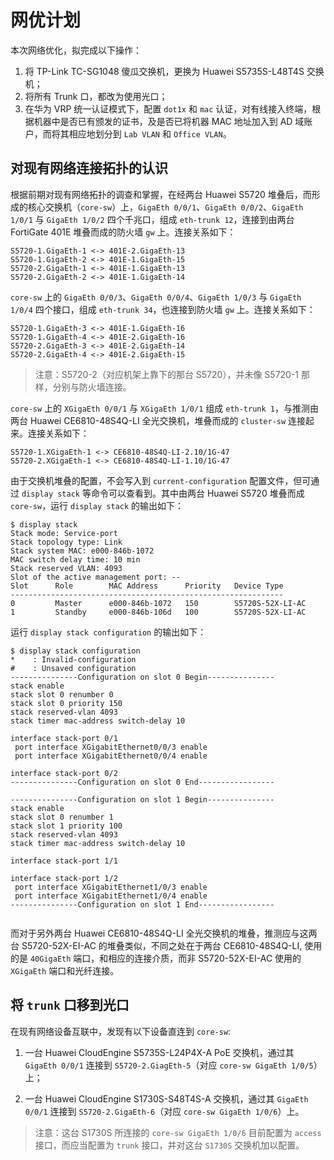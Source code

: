 # 网优计划

本次网络优化，拟完成以下操作：

1. 将 TP-Link TC-SG1048 傻瓜交换机，更换为 Huawei S5735S-L48T4S 交换机；
2. 将所有 Trunk 口，都改为使用光口；
3. 在华为 VRP 统一认证模式下，配置 `dot1x` 和 `mac` 认证，对有线接入终端，根据机器中是否已有颁发的证书，及是否已将机器 MAC 地址加入到 AD 域账户，而将其相应地划分到 `Lab VLAN` 和 `Office VLAN`。


## 对现有网络连接拓扑的认识

根据前期对现有网络拓扑的调查和掌握，在经两台 Huawei S5720 堆叠后，而形成的核心交换机（`core-sw`）上，`GigaEth 0/0/1`、`GigaEth 0/0/2`、`GigaEth 1/0/1` 与 `GigaEth 1/0/2` 四个千兆口，组成 `eth-trunk 12`，连接到由两台 FortiGate 401E 堆叠而成的防火墙 `gw` 上。连接关系如下：

```console
S5720-1.GigaEth-1 <-> 401E-2.GigaEth-13
S5720-1.GigaEth-2 <-> 401E-1.GigaEth-15
S5720-2.GigaEth-1 <-> 401E-1.GigaEth-13
S5720-2.GigaEth-2 <-> 401E-1.GigaEth-14
```


`core-sw` 上的 `GigaEth 0/0/3`、`GigaEth 0/0/4`、`GigaEth 1/0/3` 与 `GigaEth 1/0/4` 四个接口，组成 `eth-trunk 34`，也连接到防火墙 `gw` 上。连接关系如下：

```console
S5720-1.GigaEth-3 <-> 401E-1.GigaEth-16
S5720-1.GigaEth-4 <-> 401E-2.GigaEth-16
S5720-2.GigaEth-3 <-> 401E-2.GigaEth-14
S5720-2.GigaEth-4 <-> 401E-2.GigaEth-15
```

> 注意：S5720-2（对应机架上靠下的那台 S5720），并未像 S5720-1 那样，分别与防火墙连接。


`core-sw` 上的 `XGigaEth 0/0/1` 与 `XGigaEth 1/0/1` 组成 `eth-trunk 1`，与推测由两台 Huawei CE6810-48S4Q-LI 全光交换机，堆叠而成的 `cluster-sw` 连接起来。连接关系如下：

```console
S5720-1.XGigaEth-1 <-> CE6810-48S4Q-LI-2.10/1G-47
S5720-2.XGigaEth-1 <-> CE6810-48S4Q-LI-1.10/1G-47
```

由于交换机堆叠的配置，不会写入到 `current-configuration` 配置文件，但可通过 `display stack` 等命令可以查看到。其中由两台 Huawei S5720 堆叠而成 `core-sw`，运行 `display stack` 的输出如下：

```console
$ display stack
Stack mode: Service-port
Stack topology type: Link
Stack system MAC: e000-846b-1072
MAC switch delay time: 10 min
Stack reserved VLAN: 4093
Slot of the active management port: --
Slot      Role        MAC Address      Priority   Device Type
-------------------------------------------------------------
0         Master      e000-846b-1072   150        S5720S-52X-LI-AC
1         Standby     e000-846b-106d   100        S5720S-52X-LI-AC
```


运行 `display stack configuration` 的输出如下：

```console
$ display stack configuration 
*    : Invalid-configuration
#    : Unsaved configuration
---------------Configuration on slot 0 Begin---------------
stack enable
stack slot 0 renumber 0
stack slot 0 priority 150
stack reserved-vlan 4093
stack timer mac-address switch-delay 10

interface stack-port 0/1
 port interface XGigabitEthernet0/0/3 enable
 port interface XGigabitEthernet0/0/4 enable

interface stack-port 0/2
---------------Configuration on slot 0 End-----------------

---------------Configuration on slot 1 Begin---------------
stack enable
stack slot 0 renumber 1
stack slot 1 priority 100
stack reserved-vlan 4093
stack timer mac-address switch-delay 10

interface stack-port 1/1

interface stack-port 1/2
 port interface XGigabitEthernet1/0/3 enable
 port interface XGigabitEthernet1/0/4 enable
---------------Configuration on slot 1 End-----------------
                                          
```


而对于另外两台 Huawei CE6810-48S4Q-LI 全光交换机的堆叠，推测应与这两台 S5720-52X-EI-AC 的堆叠类似，不同之处在于两台 CE6810-48S4Q-LI, 使用的是 `40GigaEth` 端口，和相应的连接介质，而非 S5720-52X-EI-AC 使用的 `XGigaEth` 端口和光纤连接。

## 将 `trunk` 口移到光口

在现有网络设备互联中，发现有以下设备直连到 `core-sw`:

1. 一台 Huawei CloudEngine S5735S-L24P4X-A PoE 交换机，通过其 `GigaEth 0/0/1` 连接到 `S5720-2.GiagEth-5`（对应 `core-sw GigaEth 1/0/5`）上；

2. 一台 Huawei CloudEngine S1730S-S48T4S-A 交换机，通过其 `GigaEth 0/0/1` 连接到 `S5720-2.GigaEth-6`（对应 `core-sw GigaEth 1/0/6`）上。

> 注意：这台 S1730S 所连接的 `core-sw GigaEth 1/0/6` 目前配置为 `access` 接口，而应当配置为 `trunk` 接口，并对这台 `S1730S` 交换机加以配置。
